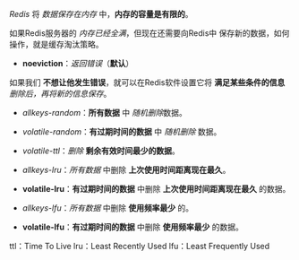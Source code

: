
*Redis* 将 *数据保存在内存* 中，**内存的容量是有限的**。

如果Redis服务器的 *内存已经全满*，但现在还需要向Redis中 保存新的数据，如何操作，就是缓存淘汰策略。
- **noeviction**：*返回错误*（**默认**）

如果我们 **不想让他发生错误**，就可以在Redis软件设置它将 **满足某些条件的信息** *删除后，再将新的信息保存*。
- *allkeys-random*：**所有数据** 中 *随机删除*数据。
- *volatile-random*：**有过期时间的数据** 中 *随机删除* 数据。
  
- *volatile-ttl*：*删除* **剩余有效时间最少的数据**。
  
- *allkeys-lru*：*所有数据* 中删除 **上次使用时间距离现在最久**。
- **volatile-lru**：**有过期时间的数据** 中删除 **上次使用时间距离现在最久** 的数据。

- *allkeys-lfu*：*所有数据* 中删除 **使用频率最少** 的。
- **volatile-lfu**：**有过期时间的数据** 中删除 **使用频率最少** 的数据。

ttl：Time To Live
lru：Least Recently Used
lfu：Least Frequently Used